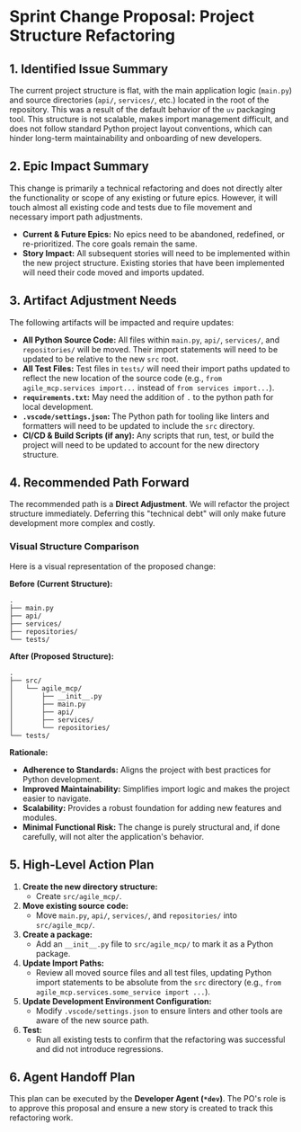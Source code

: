 # Sprint Change Proposal: Project Structure Refactoring

## 1. Identified Issue Summary

The current project structure is flat, with the main application logic (`main.py`) and source directories (`api/`, `services/`, etc.) located in the root of the repository. This was a result of the default behavior of the `uv` packaging tool. This structure is not scalable, makes import management difficult, and does not follow standard Python project layout conventions, which can hinder long-term maintainability and onboarding of new developers.

## 2. Epic Impact Summary

This change is primarily a technical refactoring and does not directly alter the functionality or scope of any existing or future epics. However, it will touch almost all existing code and tests due to file movement and necessary import path adjustments.

- **Current & Future Epics:** No epics need to be abandoned, redefined, or re-prioritized. The core goals remain the same.
- **Story Impact:** All subsequent stories will need to be implemented within the new project structure. Existing stories that have been implemented will need their code moved and imports updated.

## 3. Artifact Adjustment Needs

The following artifacts will be impacted and require updates:

- **All Python Source Code:** All files within `main.py`, `api/`, `services/`, and `repositories/` will be moved. Their import statements will need to be updated to be relative to the new `src` root.
- **All Test Files:** Test files in `tests/` will need their import paths updated to reflect the new location of the source code (e.g., `from agile_mcp.services import...` instead of `from services import...`).
- **`requirements.txt`:** May need the addition of `.` to the python path for local development.
- **`.vscode/settings.json`:** The Python path for tooling like linters and formatters will need to be updated to include the `src` directory.
- **CI/CD & Build Scripts (if any):** Any scripts that run, test, or build the project will need to be updated to account for the new directory structure.

## 4. Recommended Path Forward

The recommended path is a **Direct Adjustment**. We will refactor the project structure immediately. Deferring this "technical debt" will only make future development more complex and costly.

### Visual Structure Comparison

Here is a visual representation of the proposed change:

**Before (Current Structure):**
```
.
├── main.py
├── api/
├── services/
├── repositories/
└── tests/
```

**After (Proposed Structure):**
```
.
├── src/
│   └── agile_mcp/
│       ├── __init__.py
│       ├── main.py
│       ├── api/
│       ├── services/
│       └── repositories/
└── tests/
```

**Rationale:**
- **Adherence to Standards:** Aligns the project with best practices for Python development.
- **Improved Maintainability:** Simplifies import logic and makes the project easier to navigate.
- **Scalability:** Provides a robust foundation for adding new features and modules.
- **Minimal Functional Risk:** The change is purely structural and, if done carefully, will not alter the application's behavior.

## 5. High-Level Action Plan

1.  **Create the new directory structure:**
    -   Create `src/agile_mcp/`.
2.  **Move existing source code:**
    -   Move `main.py`, `api/`, `services/`, and `repositories/` into `src/agile_mcp/`.
3.  **Create a package:**
    -   Add an `__init__.py` file to `src/agile_mcp/` to mark it as a Python package.
4.  **Update Import Paths:**
    -   Review all moved source files and all test files, updating Python import statements to be absolute from the `src` directory (e.g., `from agile_mcp.services.some_service import ...`).
5.  **Update Development Environment Configuration:**
    -   Modify `.vscode/settings.json` to ensure linters and other tools are aware of the new source path.
6.  **Test:**
    -   Run all existing tests to confirm that the refactoring was successful and did not introduce regressions.

## 6. Agent Handoff Plan

This plan can be executed by the **Developer Agent (`*dev`)**. The PO's role is to approve this proposal and ensure a new story is created to track this refactoring work.
